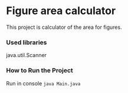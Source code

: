 # Figure area calculator
This project is calculator of the area for figures.

### Used libraries
java.util.Scanner

### How to Run the Project
Run in console `java Main.java`
